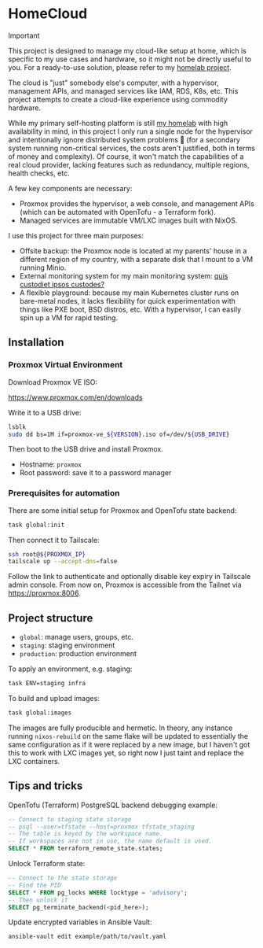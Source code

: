 # HomeCloud

> [!IMPORTANT]
> This project is designed to manage my cloud-like setup at home, which is specific
> to my use cases and hardware, so it might not be directly useful to you.
> For a ready-to-use solution, please refer to my [homelab project](https://github.com/khuedoan/homelab).

The cloud is "just" somebody else's computer, with a hypervisor, management APIs,
and managed services like IAM, RDS, K8s, etc. This project attempts to create a
cloud-like experience using commodity hardware.

While my primary self-hosting platform is still [my homelab](https://github.com/khuedoan/homelab)
with high availability in mind, in this project I only run a single node for the
hypervisor and intentionally ignore distributed system problems 🙈 (for a secondary
system running non-critical services, the costs aren't justified, both in terms
of money and complexity).
Of course, it won't match the capabilities of a real cloud provider, lacking features
such as redundancy, multiple regions, health checks, etc.

A few key components are necessary:

- Proxmox provides the hypervisor, a web console, and management APIs (which can
  be automated with OpenTofu - a Terraform fork).
- Managed services are immutable VM/LXC images built with NixOS.

I use this project for three main purposes:

- Offsite backup: the Proxmox node is located at my parents' house in a different
  region of my country, with a separate disk that I mount to a VM running Minio.
- External monitoring system for my main monitoring system: [quis custodiet ipsos custodes?](https://en.wikipedia.org/wiki/Quis_custodiet_ipsos_custodes%3F)
- A flexible playground: because my main Kubernetes cluster runs on bare-metal nodes,
  it lacks flexibility for quick experimentation with things like PXE boot, BSD distros, etc.
  With a hypervisor, I can easily spin up a VM for rapid testing.

## Installation

### Proxmox Virtual Environment

Download Proxmox VE ISO:

<https://www.proxmox.com/en/downloads>

Write it to a USB drive:

```sh
lsblk
sudo dd bs=1M if=proxmox-ve_${VERSION}.iso of=/dev/${USB_DRIVE}
```

Then boot to the USB drive and install Proxmox.

- Hostname: `proxmox`
- Root password: save it to a password manager

### Prerequisites for automation

There are some initial setup for Proxmox and OpenTofu state backend:

```sh
task global:init
```

Then connect it to Tailscale:

```sh
ssh root@${PROXMOX_IP}
tailscale up --accept-dns=false
```

Follow the link to authenticate and optionally disable key expiry in Tailscale admin console.
From now on, Proxmox is accessible from the Tailnet via <https://proxmox:8006>.

## Project structure

- `global`: manage users, groups, etc.
- `staging`: staging environment
- `production`: production environment

To apply an environment, e.g. staging:

```sh
task ENV=staging infra
```

To build and upload images:

```sh
task global:images
```

The images are fully producible and hermetic. In theory, any instance running
`nixos-rebuild` on the same flake will be updated to essentially the same
configuration as if it were replaced by a new image, but I haven't got this to
work with LXC images yet, so right now I just taint and replace the LXC
containers.

## Tips and tricks

OpenTofu (Terraform) PostgreSQL backend debugging example:

```sql
-- Connect to staging state storage
-- psql --user=tfstate --host=proxmox tfstate_staging
-- The table is keyed by the workspace name.
-- If workspaces are not in use, the name default is used.
SELECT * FROM terraform_remote_state.states;
```

Unlock Terraform state:

```sql
-- Connect to the state storage
-- Find the PID
SELECT * FROM pg_locks WHERE locktype = 'advisory';
-- Then unlock it
SELECT pg_terminate_backend(<pid_here>);
```

Update encrypted variables in Ansible Vault:

```sh
ansible-vault edit example/path/to/vault.yaml
```
